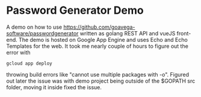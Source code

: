 # Password Generator Demo

A demo on how to use <https://github.com/goavega-software/passwordgenerator> written as golang REST API and vueJS front-end. The demo is hosted on Google App Engine and uses Echo and Echo Templates for the web. It took me nearly couple of hours to figure out the error with 
```
gcloud app deploy
```
throwing build errors like "cannot use multiple packages with -o". Figured out later the issue was with demo project being outside of the $GOPATH src folder, moving it inside fixed the issue.
